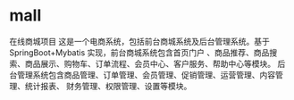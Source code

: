 # mall
在线商城项目
这是一个电商系统，包括前台商城系统及后台管理系统。基于SpringBoot+Mybatis 实现，前台商城系统包含首页门户
、商品推荐、商品搜索、商品展示、购物车、订单流程、会员中心、客户服务、帮助中心等模块。
后台管理系统包含商品管理、订单管理、会员管理、促销管理、运营管理、内容管理、统计报表、
财务管理、权限管理、设置等模块。
